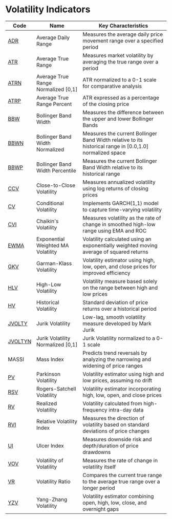 # Volatility Indicators

| Code | Name | Key Characteristics |
| ------------ | --------------------------------------- | --------------------------------------------------------------------------------------- |
| [ADR](/indicators/volatility/adr.md) | Average Daily Range | Measures the average daily price movement range over a specified period |
| [ATR](/indicators/volatility/atr.md) | Average True Range | Measures market volatility by averaging the true range over a period |
| [ATRN](/indicators/volatility/atrn.md) | Average True Range Normalized [0,1] | ATR normalized to a 0-1 scale for comparative analysis |
| [ATRP](/indicators/volatility/atrp.md) | Average True Range Percent | ATR expressed as a percentage of the closing price |
| [BBW](/indicators/volatility/bbw.md) | Bollinger Band Width | Measures the difference between the upper and lower Bollinger Bands |
| [BBWN](/indicators/volatility/bbwn.md) | Bollinger Band Width Normalized | Measures the current Bollinger Band Width relative to its historical range in [0.0,1.0] normalized space|
| [BBWP](/indicators/volatility/bbwp.md) | Bollinger Band Width Percentile | Measures the current Bollinger Band Width relative to its historical range|
| [CCV](/indicators/volatility/ccv.md) | Close-to-Close Volatility | Measures annualized volatility using log returns of closing prices |
| [CV](/indicators/volatility/cv.md) | Conditional Volatility | Implements GARCH(1,1) model to capture time-varying volatility |
| [CVI](/indicators/volatility/cvi.md) | Chaikin's Volatility | Measures volatility as the rate of change in smoothed high-low range using EMA and ROC |
| [EWMA](/indicators/volatility/ewma.md) | Exponential Weighted MA Volatility | Volatility calculated using an exponentially weighted moving average of squared returns |
| [GKV](/indicators/volatility/gkv.md) | Garman-Klass Volatility | Volatility estimator using high, low, open, and close prices for improved efficiency |
| [HLV](/indicators/volatility/hlv.md) | High-Low Volatility | Volatility measure based solely on the range between high and low prices |
| [HV](/indicators/volatility/hv.md) | Historical Volatility | Standard deviation of price returns over a historical period |
| [JVOLTY](/indicators/volatility/jvolty.md) | Jurik Volatility | Low-lag, smooth volatility measure developed by Mark Jurik |
| [JVOLTYN](/indicators/volatility/jvoltyn.md) | Jurik Volatility Normalized [0,1] | Jurik Volatility normalized to a 0-1 scale |
| MASSI | Mass Index | Predicts trend reversals by analyzing the narrowing and widening of price ranges |
| [PV](/indicators/volatility/pv.md) | Parkinson Volatility | Volatility estimator using high and low prices, assuming no drift |
| [RSV](/indicators/volatility/rsv.md) | Rogers-Satchell Volatility | Volatility estimator incorporating high, low, open, and close prices |
| [RV](/indicators/volatility/rv.md) | Realized Volatility | Volatility calculated from high-frequency intra-day data |
| [RVI](/indicators/volatility/rvi.md) | Relative Volatility Index | Measures the direction of volatility based on standard deviations of price changes |
| [UI](/indicators/volatility/ui.md) | Ulcer Index | Measures downside risk and depth/duration of price drawdowns |
| [VOV](/indicators/volatility/vov.md) | Volatility of Volatility | Measures the rate of change in volatility itself |
| [VR](/indicators/volatility/vr.md) | Volatility Ratio | Compares the current true range to the average true range over a longer period |
| [YZV](/indicators/volatility/yzv.md) | Yang-Zhang Volatility | Volatility estimator combining open, high, low, close, and overnight gaps |

